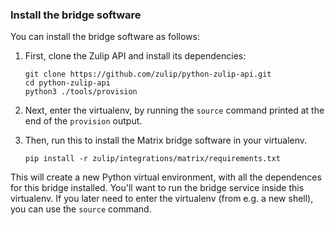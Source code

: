 ### Install the bridge software

You can install the bridge software as follows:

1.  First, clone the Zulip API and install its dependencies:

    ```
    git clone https://github.com/zulip/python-zulip-api.git
    cd python-zulip-api
    python3 ./tools/provision
    ```

1. Next, enter the virtualenv, by running the `source` command printed
   at the end of the `provision` output.

1.  Then, run this to install the Matrix bridge software in your virtualenv.

    ```
    pip install -r zulip/integrations/matrix/requirements.txt
    ```

This will create a new Python virtual environment, with all the
dependences for this bridge installed.  You'll want to run the bridge
service inside this virtualenv.  If you later need to enter the
virtualenv (from e.g. a new shell), you can use the `source` command.
